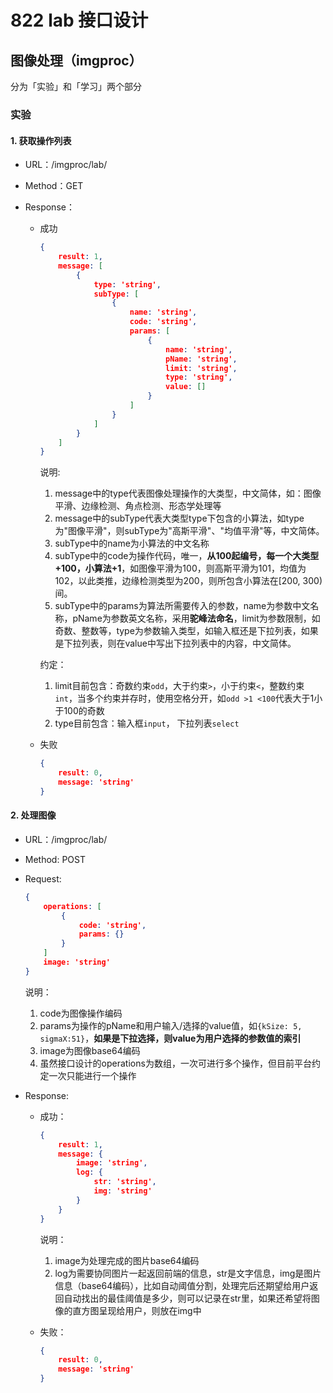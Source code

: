 # 822 lab 接口设计

## 图像处理（imgproc）

分为「实验」和「学习」两个部分



### 实验

#### 1. 获取操作列表

- URL：/imgproc/lab/

- Method：GET

- Response：

  - 成功

    ```json
    {
        result: 1,
        message: [
            {
                type: 'string',
                subType: [
                    {
                        name: 'string',
                        code: 'string',
                        params: [
                            {
                                name: 'string',
                                pName: 'string',
                                limit: 'string',
                                type: 'string',
                                value: []
                            }
                        ]
                    }
                ]
            }
        ]
    }
    ```

    说明: 

    1. message中的type代表图像处理操作的大类型，中文简体，如：图像平滑、边缘检测、角点检测、形态学处理等
    2. message中的subType代表大类型type下包含的小算法，如type为"图像平滑"，则subType为"高斯平滑"、"均值平滑"等，中文简体。
    3. subType中的name为小算法的中文名称
    4. subType中的code为操作代码，唯一，**从100起编号，每一个大类型+100，小算法+1**，如图像平滑为100，则高斯平滑为101，均值为102，以此类推，边缘检测类型为200，则所包含小算法在[200, 300)间。
    5. subType中的params为算法所需要传入的参数，name为参数中文名称，pName为参数英文名称，采用**驼峰法命名**，limit为参数限制，如奇数、整数等，type为参数输入类型，如输入框还是下拉列表，如果是下拉列表，则在value中写出下拉列表中的内容，中文简体。

    约定：

    1. limit目前包含：奇数约束`odd`，大于约束`>`，小于约束`<`，整数约束`int`，当多个约束并存时，使用空格分开，如`odd >1 <100`代表大于1小于100的奇数
    2. type目前包含：输入框`input`， 下拉列表`select`

  - 失败

    ```json
    {
        result: 0,
        message: 'string'
    }
    ```

#### 2. 处理图像

- URL：/imgproc/lab/

- Method: POST

- Request:

  ```json
  {
      operations: [
          {
              code: 'string',
              params: {}
          }
      ]
      image: 'string'
  }
  ```

  说明：

  1. code为图像操作编码
  2. params为操作的pName和用户输入/选择的value值，如`{kSize: 5, sigmaX:51}`，**如果是下拉选择，则value为用户选择的参数值的索引**
  3. image为图像base64编码
  4. 虽然接口设计的operations为数组，一次可进行多个操作，但目前平台约定一次只能进行一个操作

- Response:

  - 成功：

    ```json
    {
        result: 1,
        message: {
            image: 'string',
            log: {
                str: 'string',
                img: 'string'
            }
        }
    }
    ```

    说明：

    1. image为处理完成的图片base64编码
    2. log为需要协同图片一起返回前端的信息，str是文字信息，img是图片信息（base64编码），比如自动阈值分割，处理完后还期望给用户返回自动找出的最佳阈值是多少，则可以记录在str里，如果还希望将图像的直方图呈现给用户，则放在img中

  - 失败：

    ```json
    {
        result: 0,
        message: 'string'
    }
    ```
